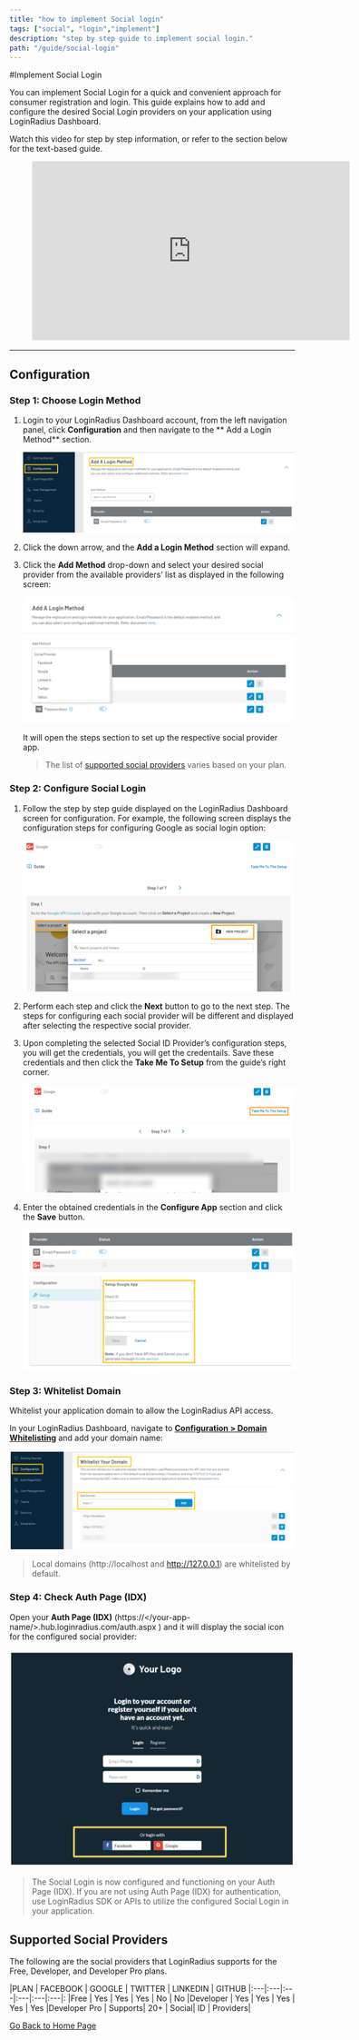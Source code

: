 ```yaml
---
title: "how to implement Social login"
tags: ["social", "login","implement"]
description: "step by step guide to implement social login."
path: "/guide/social-login"
---
```


#Implement Social Login

   
You can implement Social Login for a quick and convenient approach for consumer registration and login. This guide explains how to add and configure the desired Social Login providers on your application using LoginRadius Dashboard.

Watch this video for step by step information, or refer to the section below for the text-based guide.


<figure class="video_container">
<iframe width="560" height="315" src="https://www.youtube.com/embed/gd5Ig1S4P_U" frameborder="0" allow="accelerometer; autoplay; clipboard-write; encrypted-media; gyroscope; picture-in-picture" allowfullscreen></iframe></figure>

---

## Configuration

### Step 1: Choose Login Method 

1. Login to your LoginRadius Dashboard account, from the left navigation panel, click **Configuration** and then navigate to the ** Add a Login Method** section.

   ![alt_text](./images/addaloginmethod.png "image_tooltip")


2. Click the down arrow, and the **Add a Login Method** section will expand.

3. Click the **Add Method** drop-down and select your desired social provider from the available providers’ list as displayed in the following screen:

   ![alt_text](./images/selectproviders.png "image_tooltip")


   It will open the steps section to set up the respective social provider app. 

   > The list of [supported social providers](#supported-social-providers) varies based on your plan. 

### Step 2: Configure Social Login 

1. Follow the step by step guide displayed on the LoginRadius Dashboard screen for configuration. For example, the following screen displays the configuration steps for configuring Google as social login option:

   ![alt_text](./images/configsteps.png "image_tooltip")

2. Perform each step and click the **Next** button to go to the next step.
The steps for configuring each social provider will be different and displayed after selecting the respective social provider.


3. Upon completing the selected Social ID Provider’s configuration steps, you will get the credentials, you will get the credentails. Save these credentials and then click the **Take Me To Setup** from the guide’s right corner.

   ![alt_text](./images/takemetosetup.png "image_tooltip")


4. Enter the obtained credentials in the **Configure App** section and click the **Save** button.

   ![alt_text](./images/configuresave.png "image_tooltip")

### Step 3: Whitelist Domain

Whitelist your application domain to allow the LoginRadius API access.

In your LoginRadius Dashboard, navigate to **[Configuration > Domain Whitelisting](https://dashboard.loginradius.com/configuration)** and add your domain name:

![alt_text](./images/whitelistingdomain.png "image_tooltip")

> Local domains (http://localhost and http://127.0.0.1) are whitelisted by default.


### Step 4: Check Auth Page (IDX)

Open your **Auth Page (IDX)** (https://</your-app-name/>.hub.loginradius.com/auth.aspx ) and it will display the social icon for the configured social provider:

![alt_text](./images/idxsocial.png "image_tooltip")

> The Social Login is now configured and functioning on your Auth Page (IDX). If you are not using Auth Page (IDX) for authentication, use LoginRadius SDK or APIs to utilize the configured Social Login in your application.

## Supported Social Providers

The following are the social providers that LoginRadius supports for the Free, Developer, and Developer Pro plans.


|PLAN |	FACEBOOK |	GOOGLE |	TWITTER |	LINKEDIN |	GITHUB
|:---|:---|:---|:---|:---|:---|:
|Free |	Yes |	Yes |	Yes |	No | No
|Developer	| Yes	| Yes	| Yes	| Yes	| Yes
|Developer Pro	| Supports| 20+ | Social| ID | Providers| 




[Go Back to Home Page](/)
